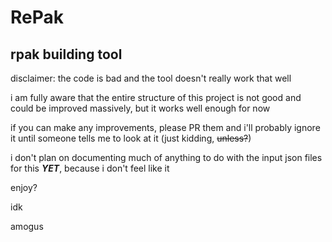 # RePak
rpak building tool
---

disclaimer: the code is bad and the tool doesn't really work that well

i am fully aware that the entire structure of this project is not good and could be improved massively, but it works well enough for now

if you can make any improvements, please PR them and i'll probably ignore it until someone tells me to look at it (just kidding, ~~unless?~~)

i don't plan on documenting much of anything to do with the input json files for this ***YET***, because i don't feel like it

enjoy?

idk

amogus
